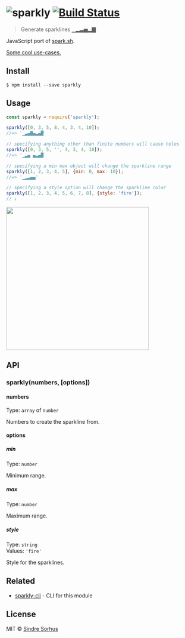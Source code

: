 # ![sparkly](https://cloud.githubusercontent.com/assets/170270/4068189/1b47cab0-2e36-11e4-8b75-16b80330147e.gif) [![Build Status](https://travis-ci.org/sindresorhus/sparkly.svg?branch=master)](https://travis-ci.org/sindresorhus/sparkly)

> Generate sparklines ▁▂▃▅▂▇

JavaScript port of [spark.sh](https://github.com/holman/spark).

[Some cool use-cases.](https://github.com/holman/spark/wiki/Wicked-Cool-Usage)


## Install

```
$ npm install --save sparkly
```


## Usage

```js
const sparkly = require('sparkly');

sparkly([0, 3, 5, 8, 4, 3, 4, 10]);
//=> '▁▃▄▇▄▃▄█'

// specifying anything other than finite numbers will cause holes
sparkly([0, 3, 5, '', 4, 3, 4, 10]);
//=> '▁▃▄ ▄▃▄█'

// specifying a min max object will change the sparkline range
sparkly([1, 2, 3, 4, 5], {min: 0, max: 10});
//=> '▁▂▃▄▄'

// specifying a style option will change the sparkline color
sparkly([1, 2, 3, 4, 5, 6, 7, 8], {style: 'fire'});
// ↓
```

<img src="screenshot.png" width="383">


## API

### sparkly(numbers, [options])

#### numbers

Type: `array` of `number`

Numbers to create the sparkline from.

#### options

##### min

Type: `number`

Minimum range.

##### max

Type: `number`

Maximum range.

##### style

Type: `string`  
Values: `'fire'`

Style for the sparklines.


## Related

- [sparkly-cli](https://github.com/sindresorhus/sparkly-cli) - CLI for this module


## License

MIT © [Sindre Sorhus](http://sindresorhus.com)
